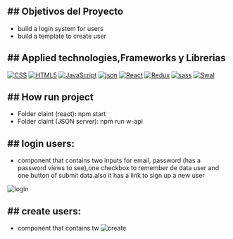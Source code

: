## ## Objetivos del Proyecto

  - build a login system for users
  - build a template to create user



 ## ## Applied technologies,Frameworks y Librerias
 <p>
    <a href="#"><img alt="CSS" src="https://img.shields.io/badge/CSS-1572B6.svg?logo=css3&logoColor=white"></a>
    <a href="#"><img alt="HTML5" src="https://img.shields.io/badge/HTML5-E34F26?logo=html5&logoColor=white"></a>
    <a href="#"><img alt="JavaScript" src="https://img.shields.io/badge/JavaScript-F7DF1E.svg?logo=javascript&logoColor=black"></a>
    <a href="#"><img alt="json" src="https://img.shields.io/badge/json-43853D.svg?logo=json&logoColor=white"></a>
    <a href="#"><img alt="React" src="https://img.shields.io/badge/React-20232a.svg?logo=react&logoColor=%2361DAFB"></a>
    <a href="#"><img alt="Redux" src="https://img.shields.io/badge/Redux-593D88?logo=redux&logoColor=white"></a>
    <a href="#"><img alt="sass" src="https://img.shields.io/badge/sass-593D88?logo=sass&logoColor=white"></a>
    <a href="#"><img alt="Swal" src="https://img.shields.io/badge/Swal-593D88?logo=Swal&logoColor=white"></a>
  

</p>

## ## How run project
- Folder claint (react): npm start 
- Folder claint (JSON server): npm run w-api 


## ## login users:
- component that contains two inputs for email, password (has a password views to see),one checkbox to remember de data user and one button of submit data.also it has a link to sign up a new user

![login](https://user-images.githubusercontent.com/101751073/195706789-9c12e8f1-abdb-47be-9be5-b866aad67f15.jpg)


 
## ## create users:
- component that contains tw
![create](https://user-images.githubusercontent.com/101751073/195706798-98e4cb90-b4ad-4680-b1df-eabfed8d70b9.jpg)

